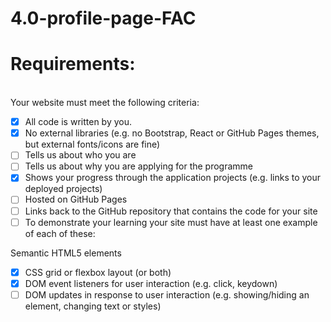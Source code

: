 # 4.0-profile-page-FAC
# Requirements: 
<br>Your website must meet the following criteria:

- [x] All code is written by you.
- [x] No external libraries (e.g. no Bootstrap, React or GitHub Pages themes, but external fonts/icons are fine)
- [ ] Tells us about who you are
- [ ] Tells us about why you are applying for the programme
- [x] Shows your progress through the application projects (e.g. links to your deployed projects)
- [ ] Hosted on GitHub Pages
- [ ] Links back to the GitHub repository that contains the code for your site
- [ ] To demonstrate your learning your site must have at least one example of each of these:

Semantic HTML5 elements
- [x] CSS grid or flexbox layout (or both)
- [x] DOM event listeners for user interaction (e.g. click, keydown)
- [ ] DOM updates in response to user interaction (e.g. showing/hiding an element, changing text or styles)
